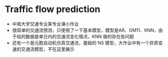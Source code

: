 # Traffic flow prediction
- 中南大学交通专业某专业课小作业
- 很简单的交通流预测，只使用了一下基本模型，模型是AR、GM11、KNN，由于给的数据是单日内的交通流变化情况，KNN 做的存在些问题
- 还有一个是元胞自动机仿真交通流，基础的 NS 模型，大作业中有一个异质变速的交通流模型，不在这里展示
